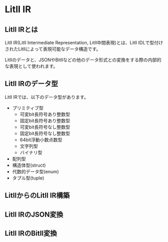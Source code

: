 # Litll IR

## Litll IRとは

Litll IR(Litll Intermediate Representation, Litll中間表現)とは、Litll IDLで型付けされたLitllによって表現可能なデータ構造です。

Litllのデータと、JSONやBitllなどの他のデータ形式との変換をする際の内部的な表現として使われます。

## Litll IRのデータ型

Litll IRでは、以下のデータ型があります。

* プリミティブ型
   * 可変bit長符号あり整数型
   * 固定bit長符号あり整数型
   * 可変bit長符号なし整数型
   * 固定bit長符号なし整数型
   * 64bit浮動小数点数型
   * 文字列型
   * バイナリ型
* 配列型
* 構造体型(struct)
* 代数的データ型(enum)
* タプル型(tuple)

## LitllからのLitll IR構築

## Litll IRのJSON変換

## Litll IRのBitll変換
